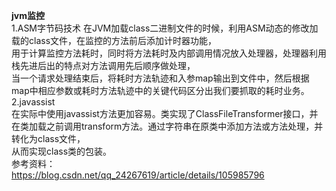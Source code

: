 **jvm监控**  
1.ASM字节码技术
在JVM加载class二进制文件的时候，利用ASM动态的修改加载的class文件，在监控的方法前后添加计时器功能，  
用于计算监控方法耗时，同时将方法耗时及内部调用情况放入处理器，处理器利用栈先进后出的特点对方法调用先后顺序做处理，  
当一个请求处理结束后，将耗时方法轨迹和入参map输出到文件中，然后根据map中相应参数或耗时方法轨迹中的关键代码区分出我们要抓取的耗时业务。  
2.javassist  
在实际中使用javassist方法更加容易。类实现了ClassFileTransformer接口，并在类加载之前调用transform方法。通过字符串在原类中添加方法或方法处理，并转化为class文件，  
从而实现class类的包装。  
参考资料：  
https://blog.csdn.net/qq_24267619/article/details/105985796
